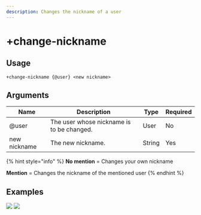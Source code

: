```yaml
---
description: Changes the nickname of a user
---
```


# +change-nickname

## Usage

```
+change-nickname {@user} <new nickname>
```

## Arguments

| Name         | Description                               | Type   | Required |
| ------------ | ----------------------------------------- | ------ | -------- |
| @user        | The user whose nickname is to be changed. | User   | No       |
| new nickname | The new nickname.                         | String | Yes      |

{% hint style="info" %}
**No mention** = Changes your own nickname

**Mention** = Changes the nickname of the mentioned user
{% endhint %}

## Examples

![](https://tawk.link/60e18ecd649e0a0a5cca7167/kb/attachments/kFyoTDAFyG.jpg) ![](https://tawk.link/60e18ecd649e0a0a5cca7167/kb/attachments/q-czuaHigW.jpg)
